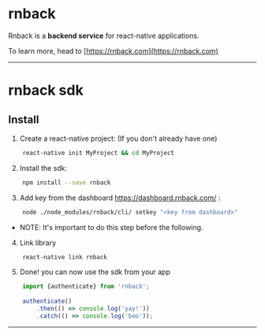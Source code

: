 # rnback

Rnback is a __backend service__ for react-native applications.

To learn more, head to [https://rnback.com](https://rnback.com)


-----------------------

# rnback sdk

## Install

1. Create a react-native project: (If you don't already have one)
```bash
    react-native init MyProject && cd MyProject
```

2. Install the sdk:
```bash
    npm install --save rnback
```

3. Add key from the dashboard https://dashboard.rnback.com/ :
```bash
    node ./node_modules/rnback/cli/ setkey "<key from dashboard>"
```
 * NOTE: It's important to do this step before the following.

4. Link library
```bash
    react-native link rnback
```

5. Done! you can now use the sdk from your app
```javascript
    import {authenticate} from 'rnback';
    
    authenticate()
        .then(() => console.log('yay!'))
	    .catch(() => console.log('boo'));
```

---


